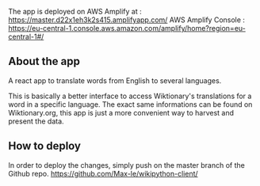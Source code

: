
The app is deployed on AWS Amplify at : https://master.d22x1eh3k2s415.amplifyapp.com/
AWS Amplify Console : https://eu-central-1.console.aws.amazon.com/amplify/home?region=eu-central-1#/

## About the app
A react app to translate words from English to several languages. 

This is basically a better interface to access Wiktionary's translations for a word in a specific language. The exact same informations can be found on Wiktionary.org, this app is just a more convenient way to harvest and present the data. 

## How to deploy 
In order to deploy the changes, simply push on the master branch of the Github repo. https://github.com/Max-le/wikipython-client/

